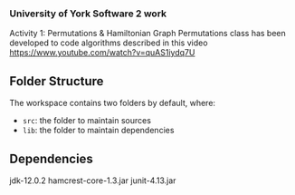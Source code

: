 ### University of York Software 2 work

Activity 1: Permutations & Hamiltonian Graph
Permutations class has been developed to code algorithms described in this video
https://www.youtube.com/watch?v=quAS1iydq7U

## Folder Structure

The workspace contains two folders by default, where:

- `src`: the folder to maintain sources
- `lib`: the folder to maintain dependencies

## Dependencies

jdk-12.0.2
hamcrest-core-1.3.jar
junit-4.13.jar
